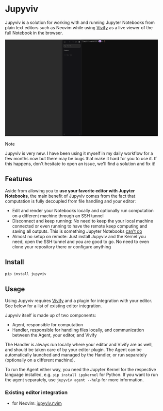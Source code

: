 # Jupyviv

Jupyviv is a solution for working with and running Jupyter Notebooks from plain
text editors such as Neovim while using
[Vivify](https://github.com/jannis-baum/Vivify) as a live viewer of the full
Notebook in the browser.

<picture>
  <source media="(prefers-color-scheme: dark)" srcset="https://raw.githubusercontent.com/jannis-baum/assets/refs/heads/main/Jupyviv/showcase-dark.gif">
  <source media="(prefers-color-scheme: light)" srcset="https://raw.githubusercontent.com/jannis-baum/assets/refs/heads/main/Jupyviv/showcase-light.gif">
  <img alt="Showcase" src="https://raw.githubusercontent.com/jannis-baum/assets/refs/heads/main/Jupyviv/showcase-dark.gif">
</picture>

> [!NOTE]
> Jupyviv is very new. I have been using it myself in my daily workflow for a
> few months now but there may be bugs that make it hard for you to use it. If
> this happens, don't hesitate to open an issue, we'll find a solution and fix
> it!

## Features

Aside from allowing you to **use your favorite editor with Jupyter Notebooks**,
the main benefit of Jupyviv comes from the fact that computation is fully
decoupled from file handling and your editor:

- Edit and render your Notebooks locally and optionally run computation on a
  different machine through an SSH tunnel
- Disconnect and keep running: No need to keep the your local machine connected
  or even running to have the remote keep computing and saving all outputs. This
  is something Jupyter Notebooks [can't
  do](https://stackoverflow.com/a/36845963)
- Almost no setup on remote: Just install Jupyviv and the Kernel you need, open
  the SSH tunnel and you are good to go. No need to even clone your repository
  there or configure anything

## Install

```sh
pip install jupyviv
```

## Usage

Using Jupyviv requires [Vivify](github.com/jannis-baum/Vivify) and a plugin for
integration with your editor. See below for a list of existing editor
integration.

Jupyviv itself is made up of two components:

- Agent, responsible for computation
- Handler, responsible for handling files locally, and communication between the
  Agent, your editor, and Vivify

The Handler is always run locally where your editor and Vivify are as well, and
should be taken care of by your editor plugin. The Agent can be automatically
launched and managed by the Handler, or run separately (optionally on a
different machine).

To run the Agent either way, you need the Jupyter Kernel for the respective
language installed, e.g. `pip install ipykernel` for Python. If you want to run
the agent separately, use `jupyviv agent --help` for more information.

### Existing editor integration

- for Neovim: [jupyviv.nvim](https://github.com/jannis-baum/jupyviv.nvim)
